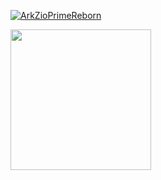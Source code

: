 [![ArkZioPrimeReborn](https://readme-typing-svg.demolab.com?font=Fira+Code&size=12&pause=1000&width=435&lines=Welcome+to+ArkZioPrimeReborn+Github;Just+a+China+Author+to+built+Mediatek+machine+ROM;Redmi+K50+Redmi+K60+Ultra+Redmi+K70+Ultra+Redmi+K80++Ultra)](https://git.io/typing-svg)


  <!-- knock code pictures 敲代码的图片 -->
  <picture>
    <source media="(prefers-color-scheme: dark)" srcset="https://cdn.jsdelivr.net/gh/sun0225SUN/sun0225SUN/assets/images/coding.gif" />
    <source media="(prefers-color-scheme: light)" srcset="https://cdn.jsdelivr.net/gh/sun0225SUN/sun0225SUN/assets/images/developer.svg" height="225px" />
    <img src="https://cdn.jsdelivr.net/gh/sun0225SUN/sun0225SUN/assets/images/coding.gif" />
  </picture>

  <!-- for beauty 留个空行好看点 -->
  <div>&nbsp;</div>


